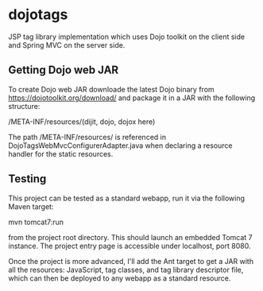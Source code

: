 dojotags
========

JSP tag library implementation which uses Dojo toolkit on the client side and Spring MVC on the server side.

Getting Dojo web JAR
--------------------

To create Dojo web JAR downloade the latest Dojo binary from https://dojotoolkit.org/download/ and package
it in a JAR with the following structure:

/META-INF/resources/(dijit, dojo, dojox here)

The path /META-INF/resources/ is referenced in DojoTagsWebMvcConfigurerAdapter.java when declaring a resource
handler for the static resources.

Testing
-------

This project can be tested as a standard webapp, run it via the following Maven target:

mvn tomcat7:run

from the project root directory. This should launch an embedded Tomcat 7 instance. The project entry page is accessible
under localhost, port 8080.

Once the project is more advanced, I'll add the Ant target to get a JAR with all the resources: JavaScript, tag classes,
and tag library descriptor file, which can then be deployed to any webapp as a standard resource.